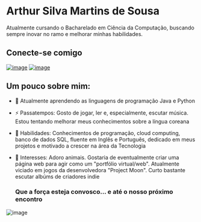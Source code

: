 # Arthur Silva Martins de Sousa
Atualmente cursando o Bacharelado em Ciência da Computação, buscando sempre inovar no ramo e melhorar minhas habilidades.

## Conecte-se comigo

[![image](https://github.com/user-attachments/assets/c18488b6-37ef-4192-96bf-06993637d24e)](https://www.linkedin.com/in/arthur-silva-a50719327/) 
[![image](https://github.com/user-attachments/assets/7b012546-2696-458d-a39c-269d43511cb3)](https://github.com/ArthurS-T)

## Um pouco sobre mim:

- 🌱 Atualmente aprendendo as linguagens de programação Java e Python
- ⚡ Passatempos: Gosto de jogar, ler e, especialmente, escutar música. Estou tentando melhorar meus conhecimentos sobre a língua coreana
- 💪 Habilidades: Conhecimentos de programação, cloud computing, banco de dados SQL, fluente em Inglês e Português, dedicado em meus projetos e motivado a crescer na área da Tecnologia
- 🤔 Interesses: Adoro animais. Gostaria de eventualmente criar uma página web para agir como um "portfólio virtual/web". Atualmente viciado em jogos da desenvolvedora "Project Moon". Curto bastante escutar albúms de criadores indie

  
    ### Que a força esteja convosco... e até o nosso próximo encontro
![image](https://github.com/user-attachments/assets/b1bac92b-197d-48e4-ac44-d45a439c4227)


